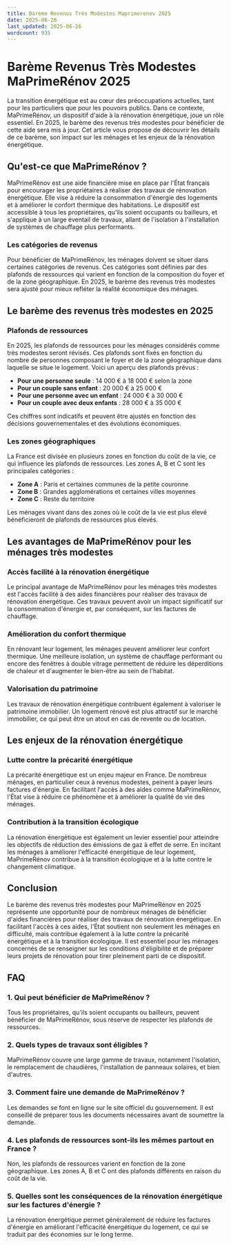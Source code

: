 ```yaml
---
title: Barème Revenus Très Modestes Maprimerenov 2025
date: 2025-06-26
last_updated: 2025-06-26
wordcount: 935
---
```


# Barème Revenus Très Modestes MaPrimeRénov 2025

La transition énergétique est au cœur des préoccupations actuelles, tant pour les particuliers que pour les pouvoirs publics. Dans ce contexte, MaPrimeRénov, un dispositif d'aide à la rénovation énergétique, joue un rôle essentiel. En 2025, le barème des revenus très modestes pour bénéficier de cette aide sera mis à jour. Cet article vous propose de découvrir les détails de ce barème, son impact sur les ménages et les enjeux de la rénovation énergétique.

## Qu'est-ce que MaPrimeRénov ?

MaPrimeRénov est une aide financière mise en place par l'État français pour encourager les propriétaires à réaliser des travaux de rénovation énergétique. Elle vise à réduire la consommation d'énergie des logements et à améliorer le confort thermique des habitations. Le dispositif est accessible à tous les propriétaires, qu'ils soient occupants ou bailleurs, et s'applique à un large éventail de travaux, allant de l'isolation à l'installation de systèmes de chauffage plus performants.

### Les catégories de revenus

Pour bénéficier de MaPrimeRénov, les ménages doivent se situer dans certaines catégories de revenus. Ces catégories sont définies par des plafonds de ressources qui varient en fonction de la composition du foyer et de la zone géographique. En 2025, le barème des revenus très modestes sera ajusté pour mieux refléter la réalité économique des ménages.

## Le barème des revenus très modestes en 2025

### Plafonds de ressources

En 2025, les plafonds de ressources pour les ménages considérés comme très modestes seront révisés. Ces plafonds sont fixés en fonction du nombre de personnes composant le foyer et de la zone géographique dans laquelle se situe le logement. Voici un aperçu des plafonds prévus :

- **Pour une personne seule** : 14 000 € à 18 000 € selon la zone
- **Pour un couple sans enfant** : 20 000 € à 25 000 €
- **Pour une personne avec un enfant** : 24 000 € à 30 000 €
- **Pour un couple avec deux enfants** : 28 000 € à 35 000 €

Ces chiffres sont indicatifs et peuvent être ajustés en fonction des décisions gouvernementales et des évolutions économiques.

### Les zones géographiques

La France est divisée en plusieurs zones en fonction du coût de la vie, ce qui influence les plafonds de ressources. Les zones A, B et C sont les principales catégories :

- **Zone A** : Paris et certaines communes de la petite couronne
- **Zone B** : Grandes agglomérations et certaines villes moyennes
- **Zone C** : Reste du territoire

Les ménages vivant dans des zones où le coût de la vie est plus élevé bénéficieront de plafonds de ressources plus élevés.

## Les avantages de MaPrimeRénov pour les ménages très modestes

### Accès facilité à la rénovation énergétique

Le principal avantage de MaPrimeRénov pour les ménages très modestes est l'accès facilité à des aides financières pour réaliser des travaux de rénovation énergétique. Ces travaux peuvent avoir un impact significatif sur la consommation d'énergie et, par conséquent, sur les factures de chauffage.

### Amélioration du confort thermique

En rénovant leur logement, les ménages peuvent améliorer leur confort thermique. Une meilleure isolation, un système de chauffage performant ou encore des fenêtres à double vitrage permettent de réduire les déperditions de chaleur et d'augmenter le bien-être au sein de l'habitat.

### Valorisation du patrimoine

Les travaux de rénovation énergétique contribuent également à valoriser le patrimoine immobilier. Un logement rénové est plus attractif sur le marché immobilier, ce qui peut être un atout en cas de revente ou de location.

## Les enjeux de la rénovation énergétique

### Lutte contre la précarité énergétique

La précarité énergétique est un enjeu majeur en France. De nombreux ménages, en particulier ceux à revenus modestes, peinent à payer leurs factures d'énergie. En facilitant l'accès à des aides comme MaPrimeRénov, l'État vise à réduire ce phénomène et à améliorer la qualité de vie des ménages.

### Contribution à la transition écologique

La rénovation énergétique est également un levier essentiel pour atteindre les objectifs de réduction des émissions de gaz à effet de serre. En incitant les ménages à améliorer l'efficacité énergétique de leur logement, MaPrimeRénov contribue à la transition écologique et à la lutte contre le changement climatique.

## Conclusion

Le barème des revenus très modestes pour MaPrimeRénov en 2025 représente une opportunité pour de nombreux ménages de bénéficier d'aides financières pour réaliser des travaux de rénovation énergétique. En facilitant l'accès à ces aides, l'État soutient non seulement les ménages en difficulté, mais contribue également à la lutte contre la précarité énergétique et à la transition écologique. Il est essentiel pour les ménages concernés de se renseigner sur les conditions d'éligibilité et de préparer leurs projets de rénovation pour tirer pleinement parti de ce dispositif.

## FAQ

### 1. Qui peut bénéficier de MaPrimeRénov ?

Tous les propriétaires, qu'ils soient occupants ou bailleurs, peuvent bénéficier de MaPrimeRénov, sous réserve de respecter les plafonds de ressources.

### 2. Quels types de travaux sont éligibles ?

MaPrimeRénov couvre une large gamme de travaux, notamment l'isolation, le remplacement de chaudières, l'installation de panneaux solaires, et bien d'autres.

### 3. Comment faire une demande de MaPrimeRénov ?

Les demandes se font en ligne sur le site officiel du gouvernement. Il est conseillé de préparer tous les documents nécessaires avant de soumettre la demande.

### 4. Les plafonds de ressources sont-ils les mêmes partout en France ?

Non, les plafonds de ressources varient en fonction de la zone géographique. Les zones A, B et C ont des plafonds différents en raison du coût de la vie.

### 5. Quelles sont les conséquences de la rénovation énergétique sur les factures d'énergie ?

La rénovation énergétique permet généralement de réduire les factures d'énergie en améliorant l'efficacité énergétique du logement, ce qui se traduit par des économies sur le long terme.